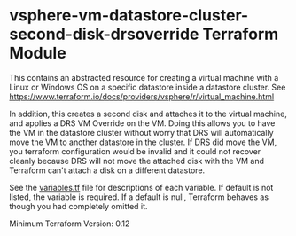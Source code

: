 # vsphere-vm-datastore-cluster-second-disk-drsoverride Terraform Module

This contains an abstracted resource for creating a virtual machine with a Linux or Windows OS
on a specific datastore inside a datastore cluster. See https://www.terraform.io/docs/providers/vsphere/r/virtual_machine.html

In addition, this creates a second disk and attaches it to the virtual machine, and applies
a DRS VM Override on the VM. Doing this allows you to have the VM in the datastore cluster without
worry that DRS will automatically move the VM to another datastore in the cluster. If DRS did
move the VM, you terraform configuration would be invalid and it could not recover cleanly because
DRS will not move the attached disk with the VM and Terraform can't attach a disk on a different
datastore.

See the [variables.tf](variables.tf) file for descriptions of each variable. If default is not listed,
the variable is required. If a default is null, Terraform behaves as though you had completely 
omitted it.

Minimum Terraform Version: 0.12